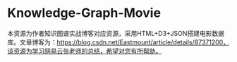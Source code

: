 # Knowledge-Graph-Movie
本资源为作者知识图谱实战博客对应资源，采用HTML+D3+JSON搭建电影数据库。文章博客为：https://blog.csdn.net/Eastmount/article/details/87371200，该资源为学习网易云张老师的总结，希望对您有所帮助。
